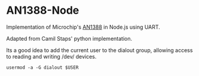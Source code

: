 # AN1388-Node

Implementation of Microchip's [AN1388][an1388] in Node.js using UART.

Adapted from Camil Staps' python implementation.

  [an1388]: http://ww1.microchip.com/downloads/en/AppNotes/01388B.pdf

Its a good idea to add the current user to the dialout group, allowing access to reading and writing /dev/ devices.

`usermod -a -G dialout $USER`

